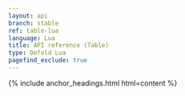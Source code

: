 ```yaml
---
layout: api
branch: stable
ref: table-lua
language: Lua
title: API reference (Table)
type: Defold Lua
pagefind_exclude: true
---
```

{% include anchor_headings.html html=content %}